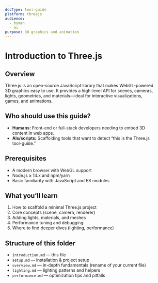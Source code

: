 ```yaml
---
docType: tool-guide
platform: threejs
audience:
  - human
  - ai
purpose: 3d graphics and animation
---
```

# Introduction to Three.js

## Overview
Three.js is an open-source JavaScript library that makes WebGL-powered 3D graphics easy to use. It provides a high-level API for scenes, cameras, lights, geometries, and materials—ideal for interactive visualizations, games, and animations.

## Who should use this guide?
- **Humans:** Front-end or full-stack developers needing to embed 3D content in web apps.  
- **AIs/scripts:** Scaffolding tools that want to detect “this is the Three.js tool-guide.”

## Prerequisites
- A modern browser with WebGL support  
- Node.js ≥ 14.x and npm/yarn  
- Basic familiarity with JavaScript and ES modules  

## What you’ll learn
1. How to scaffold a minimal Three.js project  
2. Core concepts (scene, camera, renderer)  
3. Adding lights, materials, and meshes  
4. Performance tuning and debugging  
5. Where to find deeper dives (lighting, performance)  

## Structure of this folder
- `introduction.md` — this file  
- `setup.md`        — installation & project setup  
- `overview.md`     — in-depth fundamentals (rename of your current file)  
- `lighting.md`     — lighting patterns and helpers  
- `performance.md`  — optimization tips and pitfalls  